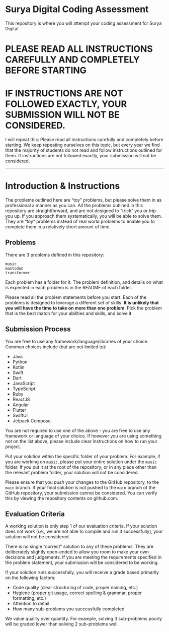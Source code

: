 # Surya Digital Coding Assessment

This repository is where you will attempt your coding assessment for Surya Digital.

# PLEASE READ ALL INSTRUCTIONS CAREFULLY AND COMPLETELY BEFORE STARTING

# IF INSTRUCTIONS ARE NOT FOLLOWED EXACTLY, YOUR SUBMISSION WILL NOT BE CONSIDERED.

I will repeat this: Please read all instructions carefully and completely before starting. We keep repeating ourselves on this topic, but every year we find that the majority of students do not read and follow instructions outlined for them. If instructions are not followed exactly, your submission will not be considered.

---

# Introduction & Instructions

The problems outlined here are “toy” problems, but please solve them in as professional a manner as you can. All the problems outlined in this repository are straightforward, and are not designed to “trick” you or trip you up. If you approach them systematically, you will be able to solve them. They are “toy” problems instead of real world problems to enable you to complete them in a relatively short amount of time.

## Problems

There are 3 problems defined in this repository:

```
music
mastodon
transformer
```

Each problem has a folder for it. The problem definition, and details on what is expected in each problem is in the README of each folder.

Please read all the problem statements before you start. Each of the problems is designed to leverage a different set of skills. **It is unlikely that you will have the time to take on more than one problem**. Pick the problem that is the best match for your abilities and skills, and solve it.

## Submission Process

You are free to use any framework/language/libraries of your choice. Common choices include (but are not limited to):

- Java
- Python
- Kotlin
- Swift
- Dart
- JavaScript
- TypeScript
- Ruby
- ReactJS
- Angular
- Flutter
- SwiftUI
- Jetpack Compose

You are not required to use one of the above - you are free to use any framework or language of your choice. If however you are using something not on the list above, please include clear instructions on how to run your project.

Put your solution within the specific folder of your problem. For example, if you are working on `music`, please put your entire solution under the `music` folder. If you put it at the root of the repository, or in any place other than the relevant problem folder, your solution will not be considered.

Please ensure that you _push_ your changes to the GitHub repository, to the `main` branch. If your final solution is not pushed to the `main` branch of the GitHub repository, your submission cannot be considered. You can verify this by viewing the repository contents on github.com.

## Evaluation Criteria

A working solution is only step 1 of our evaluation criteria. If your solution does not work (i.e., we are not able to compile and run it successfully), your solution will not be considered.

There is no single “correct” solution to any of these problems. They are deliberately slightly open-ended to allow you room to make your own decisions and judgements. If you are meeting the requirements specified in the problem statement, your submission will be considered to be working.

If your solution runs successfully, you will receive a grade based primarily on the following factors:

- Code quality (clear structuring of code, proper naming, etc.)
- Hygiene (proper git usage, correct spelling & grammar, proper formatting, etc.)
- Attention to detail
- How many sub-problems you successfully completed

We value quality over quantity. For example, solving 3 sub-problems poorly will be graded lower than solving 2 sub-problems well.
